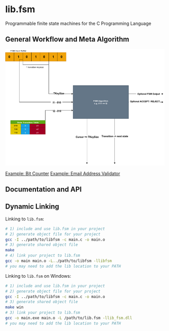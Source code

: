 # lib.fsm

Programmable finite state machines for the C Programming Language

## General Workflow and Meta Algorithm

![visualization](./docs/fsmlib.png)

[Example: Bit Counter](./examples/bit_counter/main.c)
[Example: Email Address Validator](./examples/email_validator/main.c)

## Documentation and API

## Dynamic Linking

Linking to `lib.fsm`:

```bash
# 1) include and use lib.fsm in your project
# 2) generate object file for your project
gcc -I ../path/to/libfsm -c main.c -o main.o
# 3) generate shared object file
make
# 4) link your project to lib.fsm
gcc -o main main.o -L../path/to/libfsm -llibfsm
# you may need to add the lib location to your PATH
```

Linking to `lib.fsm` on Windows:

```bash
# 1) include and use lib.fsm in your project
# 2) generate object file for your project
gcc -I ../path/to/libfsm -c main.c -o main.o
# 3) generate shared object file
make win
# 3) link your project to lib.fsm
gcc -o main.exe main.o -L /path/to/lib.fsm -llib_fsm.dll
# you may need to add the lib location to your PATH
```
